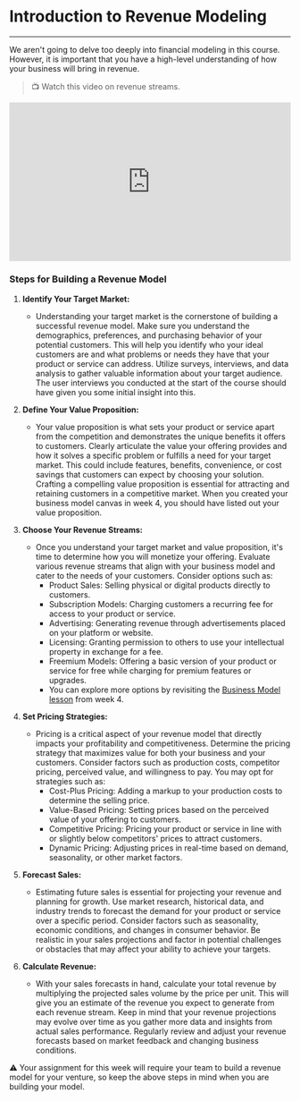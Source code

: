 # Introduction to Revenue Modeling

---

We aren't going to delve too deeply into financial modeling in this course. However, it is important that you have a high-level understanding of how your business will bring in revenue.

> 📺 Watch this video on revenue streams.

<div style="position: relative; padding-bottom: 56.25%; height: 0;"><iframe src="https://www.youtube.com/embed/Vhz9fGYkYLg?si=eV5Kan4UTdisAIsc" title="YouTube video player" frameborder="0" allow="accelerometer; autoplay; clipboard-write; encrypted-media; gyroscope; picture-in-picture" allowfullscreen style="position: absolute; top: 0; left: 0; width: 100%; height: 100%;"></iframe></div>

### Steps for Building a Revenue Model

1. **Identify Your Target Market:**
   - Understanding your target market is the cornerstone of building a successful revenue model. Make sure you understand the demographics, preferences, and purchasing behavior of your potential customers. This  will help you identify who your ideal customers are and what problems or needs they have that your product or service can address. Utilize surveys, interviews, and data analysis to gather valuable information about your target audience. The user interviews you conducted at the start of the course should have given you some initial insight into this.

2. **Define Your Value Proposition:**
   - Your value proposition is what sets your product or service apart from the competition and demonstrates the unique benefits it offers to customers. Clearly articulate the value your offering provides and how it solves a specific problem or fulfills a need for your target market. This could include features, benefits, convenience, or cost savings that customers can expect by choosing your solution. Crafting a compelling value proposition is essential for attracting and retaining customers in a competitive market. When you created your business model canvas in week 4, you should have listed out your value proposition.

3. **Choose Your Revenue Streams:**
   - Once you understand your target market and value proposition, it's time to determine how you will monetize your offering. Evaluate various revenue streams that align with your business model and cater to the needs of your customers. Consider options such as:
     - Product Sales: Selling physical or digital products directly to customers.
     - Subscription Models: Charging customers a recurring fee for access to your product or service.
     - Advertising: Generating revenue through advertisements placed on your platform or website.
     - Licensing: Granting permission to others to use your intellectual property in exchange for a fee.
     - Freemium Models: Offering a basic version of your product or service for free while charging for premium features or upgrades.
     - You can explore more options by revisiting the [Business Model lesson](https://lms.kibo.school/course/kc005_apr_2024/introduction_to_business_models/types_of_business_models) from week 4.

4. **Set Pricing Strategies:**
   - Pricing is a critical aspect of your revenue model that directly impacts your profitability and competitiveness. Determine the pricing strategy that maximizes value for both your business and your customers. Consider factors such as production costs, competitor pricing, perceived value, and willingness to pay. You may opt for strategies such as:
     - Cost-Plus Pricing: Adding a markup to your production costs to determine the selling price.
     - Value-Based Pricing: Setting prices based on the perceived value of your offering to customers.
     - Competitive Pricing: Pricing your product or service in line with or slightly below competitors' prices to attract customers.
     - Dynamic Pricing: Adjusting prices in real-time based on demand, seasonality, or other market factors.

5. **Forecast Sales:**
   - Estimating future sales is essential for projecting your revenue and planning for growth. Use market research, historical data, and industry trends to forecast the demand for your product or service over a specific period. Consider factors such as seasonality, economic conditions, and changes in consumer behavior. Be realistic in your sales projections and factor in potential challenges or obstacles that may affect your ability to achieve your targets.

6. **Calculate Revenue:**
   - With your sales forecasts in hand, calculate your total revenue by multiplying the projected sales volume by the price per unit. This will give you an estimate of the revenue you expect to generate from each revenue stream. Keep in mind that your revenue projections may evolve over time as you gather more data and insights from actual sales performance. Regularly review and adjust your revenue forecasts based on market feedback and changing business conditions.

<aside>

⚠️ Your assignment for this week will require your team to build a revenue model for your venture, so keep the above steps in mind when you are building your model.

</aside>
